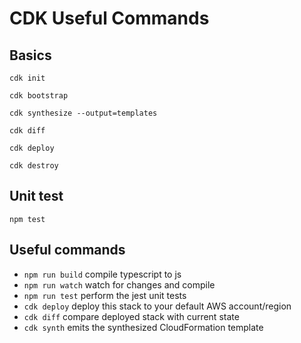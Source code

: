 # CDK Useful Commands

## Basics

```
cdk init

cdk bootstrap

cdk synthesize --output=templates

cdk diff

cdk deploy

cdk destroy
```

## Unit test

`npm test`

## Useful commands

 * `npm run build`   compile typescript to js
 * `npm run watch`   watch for changes and compile
 * `npm run test`    perform the jest unit tests
 * `cdk deploy`      deploy this stack to your default AWS account/region
 * `cdk diff`        compare deployed stack with current state
 * `cdk synth`       emits the synthesized CloudFormation template